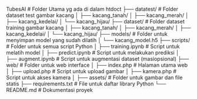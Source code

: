 TubesAI # Folder Utama yg ada di dalam htdoct
    ├── datatest/               # Folder dataset test gambar kacang
    │   ├── kacang_tanah/
    │   ├── kacang_merah/
    │   ├── kacang_kedelai/
    │   └── kacang_hijau/
    ├── dataset/               # Folder dataset training gambar kacang
    │   ├── kacang_tanah/
    │   ├── kacang_merah/
    │   ├── kacang_kedelai/
    │   └── kacang_hijau/
    ├── models/                # Folder untuk menyimpan model yang sudah dilatih
    │   └── kacang_model.h5
    ├── scripts/               # Folder untuk semua script Python
    │   ├── training.ipynb        # Script untuk melatih model
    │   ├── predict.ipynb         # Script untuk melakukan prediksi
    │   ├── augment.ipynb        # Script untuk augmentasi dataset (masiopsional)
    ├── web/                   # Folder untuk web interface
    │   ├── index.php          # Halaman utama web
    │   ├── upload.php         # Script untuk upload gambar
    │   ├── kamera.php         # Script untuk akses kamera
    │   ├── assets/            # Folder untuk gambar dan file statis
    ├── requirements.txt       # File untuk daftar library Python
    └── README.md              # Dokumentasi proyek
